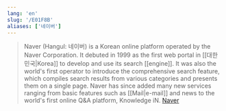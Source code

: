 ```yaml
---
lang: 'en'
slug: '/E01F8B'
aliases: ['네이버']
---
```


> Naver (Hangul: 네이버) is a Korean online platform operated by the Naver Corporation. It debuted in 1999 as the first web portal in [[대한민국|Korea]] to develop and use its search [[engine]]. It was also the world's first operator to introduce the comprehensive search feature, which compiles search results from various categories and presents them on a single page. Naver has since added many new services ranging from basic features such as [[Mail|e-mail]] and news to the world's first online Q&A platform, Knowledge iN. [Naver](https://en.wikipedia.org/wiki/Naver)
